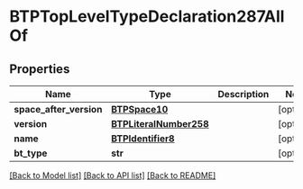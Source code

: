# BTPTopLevelTypeDeclaration287AllOf

## Properties
Name | Type | Description | Notes
------------ | ------------- | ------------- | -------------
**space_after_version** | [**BTPSpace10**](BTPSpace10.md) |  | [optional] 
**version** | [**BTPLiteralNumber258**](BTPLiteralNumber258.md) |  | [optional] 
**name** | [**BTPIdentifier8**](BTPIdentifier8.md) |  | [optional] 
**bt_type** | **str** |  | [optional] 

[[Back to Model list]](../README.md#documentation-for-models) [[Back to API list]](../README.md#documentation-for-api-endpoints) [[Back to README]](../README.md)


